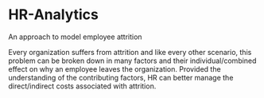 # HR-Analytics
An approach to model employee attrition


Every organization suffers from attrition and like every other scenario, this problem can be broken down in many factors and their individual/combined effect on why an employee leaves the organization. Provided the understanding of the contributing factors, HR can better manage the direct/indirect costs associated with attrition.
